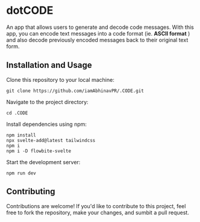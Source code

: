 # dotCODE

An app that allows users to generate and decode code messages. With this app, you can encode text messages into a code format (ie. **ASCII format** ) and also decode previously encoded messages back to their original text form.

## Installation and Usage

Clone this repository to your local machine:
```
git clone https://github.com/iamAbhinavPR/.CODE.git
```
Navigate to the project directory:
```
cd .CODE
```
Install dependencies using npm:
```
npm install
npx svelte-add@latest tailwindcss
npm i
npm i -D flowbite-svelte
```
Start the development server:
```
npm run dev
```
## Contributing

Contributions are welcome! If you'd like to contribute to this project, feel free to fork the repository, make your changes, and sumbit a pull request.
